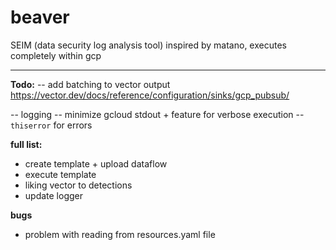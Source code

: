 # beaver

SEIM (data security log analysis tool)
inspired by matano, executes completely within gcp

----



**Todo:**
-- add batching to vector output
https://vector.dev/docs/reference/configuration/sinks/gcp_pubsub/


-- logging
-- minimize gcloud stdout + feature for verbose execution
-- `thiserror` for errors

**full list:** 
- create template + upload dataflow 
- execute template
- liking vector to detections
- update logger

**bugs**
- problem with reading from resources.yaml file
